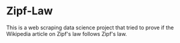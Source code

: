 # Zipf-Law
This is a web scraping data science project that tried to prove if the Wikipedia article on Zipf's law follows Zipf's law.
